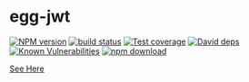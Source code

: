 # egg-jwt

[![NPM version][npm-image]][npm-url]
[![build status][travis-image]][travis-url]
[![Test coverage][codecov-image]][codecov-url]
[![David deps][david-image]][david-url]
[![Known Vulnerabilities][snyk-image]][snyk-url]
[![npm download][download-image]][download-url]

[npm-image]: https://img.shields.io/npm/v/egg-jwt.svg?style=flat-square
[npm-url]: https://npmjs.org/package/egg-jwt
[travis-image]: https://img.shields.io/travis/eggjs/egg-jwt.svg?style=flat-square
[travis-url]: https://travis-ci.org/eggjs/egg-jwt
[codecov-image]: https://img.shields.io/codecov/c/github/eggjs/egg-jwt.svg?style=flat-square
[codecov-url]: https://codecov.io/github/eggjs/egg-jwt?branch=master
[david-image]: https://img.shields.io/david/eggjs/egg-jwt.svg?style=flat-square
[david-url]: https://david-dm.org/eggjs/egg-jwt
[snyk-image]: https://snyk.io/test/npm/egg-jwt/badge.svg?style=flat-square
[snyk-url]: https://snyk.io/test/npm/egg-jwt
[download-image]: https://img.shields.io/npm/dm/egg-jwt.svg?style=flat-square
[download-url]: https://npmjs.org/package/egg-jwt

[See Here](./README.md)